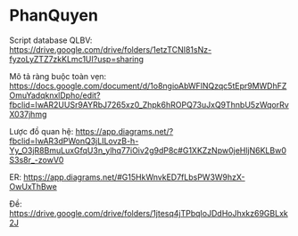 # PhanQuyen
Script database QLBV: https://drive.google.com/drive/folders/1etzTCNI81sNz-fyzoLyZTZ7zkKLmc1UI?usp=sharing

Mô tả ràng buộc toàn vẹn: https://docs.google.com/document/d/1o8ngioAbWFlNQzqc5tEpr9MWDhFZOmuYadqknxlDpho/edit?fbclid=IwAR2UUSr9AYRbJ7265xz0_Zhpk6hROPQ73uJxQ9ThnbU5zWqorRvX037jhmg

Lược đồ quan hệ: https://app.diagrams.net/?fbclid=IwAR3dPWonQ3jLILovzB-h-Yy_O3jR8BmuLuxGfqU3n_ylhq77iOiv2g9dP8c#G1XKZzNpw0jeHljN6KLBw0S3s8r_-zowV0

ER: https://app.diagrams.net/#G15HkWnvkED7fLbsPW3W9hzX-OwUxThBwe

Đề: https://drive.google.com/drive/folders/1jtesq4jTPbqIoJDdHoJhxkz69GBLxk2J

